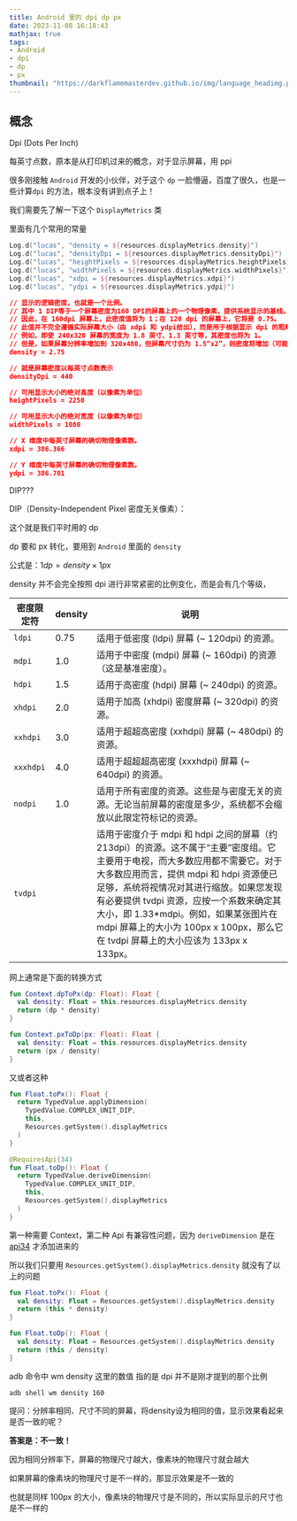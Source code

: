 ```yaml
---
title: Android 里的 dpi dp px
date: 2023-11-08 16:18:43
mathjax: true
tags:
- Android
- dpi
- dp
- px
thumbnail: "https://darkflamemasterdev.github.io/img/language_headimg.png"
---
```


## 概念

Dpi (Dots Per Inch)

每英寸点数，原本是从打印机过来的概念，对于显示屏幕，用 ppi

很多刚接触 `Android` 开发的小伙伴，对于这个 `dp` 一脸懵逼，百度了很久，也是一些计算`dpi` 的方法，根本没有讲到点子上！

我们需要先了解一下这个 `DisplayMetrics` 类

里面有几个常用的常量

```kotlin
Log.d("lucas", "density = ${resources.displayMetrics.density}")
Log.d("lucas", "densityDpi = ${resources.displayMetrics.densityDpi}")
Log.d("lucas", "heightPixels = ${resources.displayMetrics.heightPixels}")
Log.d("lucas", "widthPixels = ${resources.displayMetrics.widthPixels}")
Log.d("lucas", "xdpi = ${resources.displayMetrics.xdpi}")
Log.d("lucas", "ydpi = ${resources.displayMetrics.ydpi}")
```

```json
// 显示的逻辑密度，也就是一个比例。
// 其中 1 DIP等于一个屏幕密度为160 DPI的屏幕上的一个物理像素，提供系统显示的基线。
// 因此，在 160dpi 屏幕上，此密度值将为 1；在 120 dpi 的屏幕上，它将是 0.75。
// 此值并不完全遵循实际屏幕大小（由 xdpi 和 ydpi给出），而是用于根据显示 dpi 的粗略变化分步缩放整个 UI 的大小。
// 例如，即使 240x320 屏幕的宽度为 1.8 英寸、1.3 英寸等，其密度也将为 1。
// 但是，如果屏幕分辨率增加到 320x480，但屏幕尺寸仍为 1.5“x2”，则密度将增加（可能增加到 1.5）。
density = 2.75

// 就是屏幕密度以每英寸点数表示
densityDpi = 440

// 可用显示大小的绝对高度（以像素为单位）
heightPixels = 2250

// 可用显示大小的绝对宽度（以像素为单位）
widthPixels = 1080

// X 维度中每英寸屏幕的确切物理像素数。
xdpi = 386.366

// Y 维度中每英寸屏幕的确切物理像素数。
ydpi = 386.701
```

DIP???

DIP（Density-Independent Pixel 密度无关像素）：

这个就是我们平时用的 dp

dp 要和 px 转化，要用到 `Android` 里面的 `density`

公式是：$1dp=density×1px$

density 并不会完全按照 dpi 进行非常紧密的比例变化，而是会有几个等级，

| 密度限定符 | density | 说明                                                                                                                                                                                                                                                                                                                                                                                      |
| ---------- | ------- | ----------------------------------------------------------------------------------------------------------------------------------------------------------------------------------------------------------------------------------------------------------------------------------------------------------------------------------------------------------------------------------------- |
| `ldpi`     | 0.75    | 适用于低密度 (ldpi) 屏幕 (~ 120dpi) 的资源。                                                                                                                                                                                                                                                                                                                                              |
| `mdpi`     | 1.0     | 适用于中密度 (mdpi) 屏幕 (~ 160dpi) 的资源（这是基准密度）。                                                                                                                                                                                                                                                                                                                              |
| `hdpi`     | 1.5     | 适用于高密度 (hdpi) 屏幕 (~ 240dpi) 的资源。                                                                                                                                                                                                                                                                                                                                              |
| `xhdpi`    | 2.0     | 适用于加高 (xhdpi) 密度屏幕 (~ 320dpi) 的资源。                                                                                                                                                                                                                                                                                                                                           |
| `xxhdpi`   | 3.0     | 适用于超超高密度 (xxhdpi) 屏幕 (~ 480dpi) 的资源。                                                                                                                                                                                                                                                                                                                                        |
| `xxxhdpi`  | 4.0     | 适用于超超超高密度 (xxxhdpi) 屏幕 (~ 640dpi) 的资源。                                                                                                                                                                                                                                                                                                                                     |
| `nodpi`    | 1.0     | 适用于所有密度的资源。这些是与密度无关的资源。无论当前屏幕的密度是多少，系统都不会缩放以此限定符标记的资源。                                                                                                                                                                                                                                                                              |
| `tvdpi`    |         | 适用于密度介于 mdpi 和 hdpi 之间的屏幕（约 213dpi）的资源。这不属于“主要”密度组。它主要用于电视，而大多数应用都不需要它。对于大多数应用而言，提供 mdpi 和 hdpi 资源便已足够，系统将视情况对其进行缩放。如果您发现有必要提供 tvdpi 资源，应按一个系数来确定其大小，即 1.33*mdpi。例如，如果某张图片在 mdpi 屏幕上的大小为 100px x 100px，那么它在 tvdpi 屏幕上的大小应该为 133px x 133px。 |



网上通常是下面的转换方式

```kotlin
fun Context.dpToPx(dp: Float): Float {
  val density: Float = this.resources.displayMetrics.density
  return (dp * density)
}

fun Context.pxToDp(px: Float): Float {
  val density: Float = this.resources.displayMetrics.density
  return (px / density)
}
```

又或者这种

```kotlin
fun Float.toPx(): Float {
  return TypedValue.applyDimension(
    TypedValue.COMPLEX_UNIT_DIP,
    this,
    Resources.getSystem().displayMetrics
  )
}

@RequiresApi(34)
fun Float.toDp(): Float {
  return TypedValue.deriveDimension(
    TypedValue.COMPLEX_UNIT_DIP,
    this,
    Resources.getSystem().displayMetrics
  )
}
```

第一种需要 Context，第二种 Api 有兼容性问题，因为 `deriveDimension` 是在 [api34](https://developer.android.com/guide/topics/manifest/uses-sdk-element?hl=zh-cn#ApiLevels) 才添加进来的

所以我们只要用 `Resources.getSystem().displayMetrics.density` 就没有了以上的问题

```kotlin
fun Float.toPx(): Float {
  val density: Float = Resources.getSystem().displayMetrics.density
  return (this * density)
}

fun Float.toDp(): Float {
  val density: Float = Resources.getSystem().displayMetrics.density
  return (this / density)
}
```



adb 命令中 wm density 这里的数值 指的是 dpi 并不是刚才提到的那个比例

```shell
adb shell wm density 160
```

提问：分辨率相同、尺寸不同的屏幕，将density设为相同的值，显示效果看起来是否一致的呢？

**答案是：不一致！**

因为相同分辨率下，屏幕的物理尺寸越大，像素块的物理尺寸就会越大

如果屏幕的像素块的物理尺寸是不一样的，那显示效果是不一致的

也就是同样 100px 的大小，像素块的物理尺寸是不同的，所以实际显示的尺寸也是不一样的
